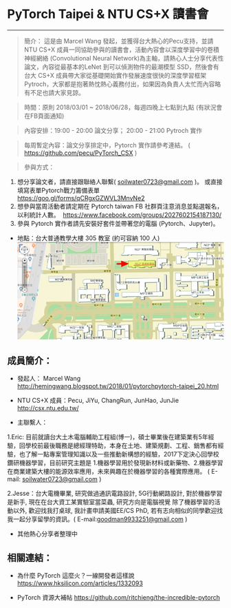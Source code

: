 # PyTorch Taipei & NTU CS+X 讀書會
- - -

> 簡介：
這是由 Marcel Wang 發起，並獲得台大熱心的Pecu支持，並請 NTU CS+X 成員一同協助參與的讀書會，活動內容會以深度學習中的卷積神經網絡
(Convolutional Neural Network)為主軸，請熱心人士分享代表性論文，內容從最基本的LeNet 到可以偵測物件的最潮模型 SSD，然後會有台大 
CS+X 成員帶大家從基礎開始實作發展速度很快的深度學習框架 Pytroch，大家都是抱著熱忱熱心義務付出，如果因為負責人太忙而內容略有不足也請大家見諒。

> 時間：原則 2018/03/01 ~ 2018/06/28，每週四晚上七點到九點 (有狀況會在FB頁面通知)

> 內容安排：19:00 - 20:00 論文分享； 20:00 - 21:00 Pytroch 實作

> 每周暫定內容：論文分享排定中，Pytorch 實作請參考連結。
( https://github.com/pecu/PyTorch_CSX )

> 參與方式：
1. 想分享論文者，請直接跟聯絡人聯繫( soilwater0723@gmail.com )。
或直接填寫表單Pytorch戰力籌備表單 https://goo.gl/forms/qCRgxGZWVL3MnvNe2
2. 想參與當周活動者請定期在 Pytorch taiwan FB 社群頁注意消息並點選報名，以利統計人數。  https://www.facebook.com/groups/2027602154187130/ 
3. 參與 Pytorch 實作者請先安裝好套件並帶著您的電腦 (Pytorch、Jupyter)。

* 地點：台大普通教學大樓 305 教室 (約可容納 100 人)
![image](https://github.com/d06521005/Pytorch_Taipei/blob/master/%E4%BD%8D%E7%BD%AE.jpg)

## 成員簡介：
* 發起人： Marcel Wang http://hemingwang.blogspot.tw/2018/01/pytorchpytorch-taipei_20.html

* NTU CS+X 成員：Pecu, JiYu, ChangRun, JunHao, JunJie http://csx.ntu.edu.tw/

* 主聯繫人：

1.Eric: 目前就讀台大土木電腦輔助工程組(博一)，碩士畢業後在建築業有5年經驗，回學校前最後職務是總經理特助，本身在土地、建築規劃、工程、銷售都有經驗，也了解一點專案管理知識以及一些推動新構想的經驗，2017下定決心回學校鑽研機器學習，目前研究主題是 1.機器學習用於發現新材料或新藥物、2.機器學習在商業建築大樓的能源效率應用，未來興趣在於機器學習的各種實際應用。
( E-mail: soilwater0723@gmail.com )

2.Jesse：台大電機畢業, 研究做過通訊電路設計, 5G行動網路設計, 對於機器學習是新手, 現在在台大資工某實驗室當菜蟲, 研究方向是電腦視覺
除了機器學習的活動以外, 歡迎找我打桌球,  我計畫申請美國EE/CS PhD, 若有志向相似的同學歡迎找我一起分享留學的資訊。( E-mail:goodman9933251@gmail.com )

* 其他熱心分享者整理中


## 相關連結：
* 為什麼 PyTorch 這麼火？一線開發者這樣說
https://www.hksilicon.com/articles/1332093

* PyTorch 資源大補帖
https://github.com/ritchieng/the-incredible-pytorch
